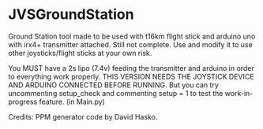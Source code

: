# JVSGroundStation
Ground Station tool made to be used with t16km flight stick and arduino uno with irx4+ transmitter attached. Still not complete. Use and modify it to use other joysticks/flight sticks at your own risk.

You MUST have a 2s lipo (7.4v) feeding the transmitter and arduino in order to everything work properly.
THIS VERSION NEEDS THE JOYSTICK DEVICE AND ARDUINO CONNECTED BEFORE RUNNING. 
But you can try uncommenting setup_check and commenting setup = 1 to test the work-in-progress feature. (in Main.py)


Credits:
PPM generator code by David Hasko.
